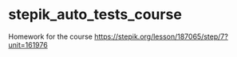 # stepik_auto_tests_course
Homework for the course
https://stepik.org/lesson/187065/step/7?unit=161976
